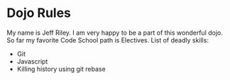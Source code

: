 Dojo Rules
==========

My name is Jeff Riley.  I am very happy to be a part of this wonderful dojo.  So far my favorite Code School path is Electives.
List of deadly skills: 
* Git 
* Javascript
* Killing history using git rebase
